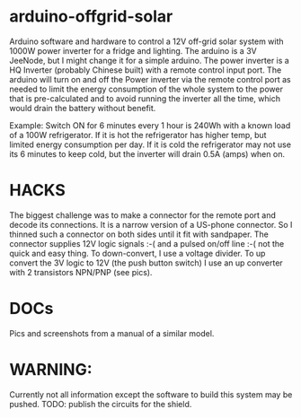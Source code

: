 arduino-offgrid-solar
=====================

Arduino software and hardware to control a 12V off-grid solar system with 1000W power inverter for a fridge and lighting. The arduino is a 3V JeeNode, but I might change it for a simple arduino. The power inverter is a HQ Inverter (probably Chinese built) with a remote control input port. The arduino will turn on and off the Power inverter via the remote control port as needed to limit the energy consumption of the whole system to the power that is pre-calculated and to avoid running the inverter all the time, which would drain the battery without benefit.

Example: Switch ON for 6 minutes every 1 hour is 240Wh with a known load of a 100W refrigerator. If it is hot the refrigerator has higher temp, but limited energy consumption per day. If it is cold the refrigerator may not use its 6 minutes to keep cold, but the inverter will drain 0.5A (amps) when on.

HACKS
=====
The biggest challenge was to make a connector for the remote port and decode its connections. It is a narrow version of a US-phone connector. So I thinned such a connector on both sides until it fit with sandpaper. The connector supplies 12V logic signals :-( and a pulsed on/off line :-( not the quick and easy thing. To down-convert, I use a voltage divider. To up convert the 3V logic to 12V (the push button switch) I use an up converter with 2 transistors NPN/PNP (see pics). 

DOCs
====
Pics and screenshots from a manual of a similar model. 

WARNING:
========
Currently not all information except the software to build this system may be pushed. TODO: publish the circuits for the shield.




